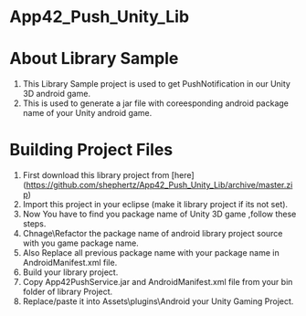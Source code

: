 App42_Push_Unity_Lib
====================

# About Library Sample

1. This Library Sample project is used to get PushNotification in our Unity 3D android game.
2. This is used to generate a jar file with coreesponding android package name of your Unity android game.

# Building Project Files

1. First download this library project from [here] (https://github.com/shephertz/App42_Push_Unity_Lib/archive/master.zip)
2. Import this project in your eclipse (make it library project if its not set).
3. Now You have to find you package name of Unity 3D game ,follow these steps.
4. Chnage\Refactor the package name of android library project source with you game package name.
5. Also Replace all previous package name with your package name in AndroidManifest.xml file.
6. Build your library project.<br/>
7. Copy App42PushService.jar and AndroidManifest.xml file from your bin folder of library Project.
8. Replace/paste it into Assets\plugins\Android your Unity Gaming Project.
